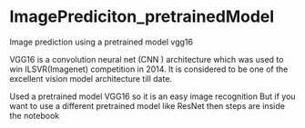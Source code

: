 # ImagePrediciton_pretrainedModel
Image prediction using a pretrained model vgg16

VGG16 is a convolution neural net (CNN ) architecture which was used to win ILSVR(Imagenet) competition in 2014. It is considered to be one of the excellent vision model architecture till date.

Used a pretrained model VGG16 so it is an easy image recognition
But if you want to use a different pretrained model like ResNet then steps are inside the notebook

